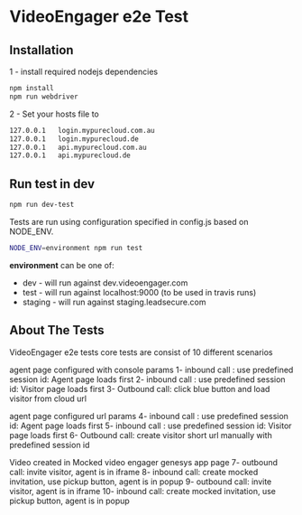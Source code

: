 # VideoEngager e2e Test

## Installation

1 - install required nodejs dependencies

```bash
npm install
npm run webdriver
```

2 - Set your hosts file to 

```txt
127.0.0.1   login.mypurecloud.com.au
127.0.0.1   login.mypurecloud.de
127.0.0.1   api.mypurecloud.com.au
127.0.0.1   api.mypurecloud.de         
```


## Run test in dev

```bash
npm run dev-test     
```

Tests are run using configuration specified in config.js based on NODE_ENV.

```bash
NODE_ENV=environment npm run test     
```

**environment** can be one of:
 - dev - will run against dev.videoengager.com
 - test - will run against localhost:9000 (to be used in travis runs)
 - staging - will run against staging.leadsecure.com

## About The Tests
VideoEngager e2e tests core tests are consist of 10 different scenarios

agent page configured with console params
1- inbound call : use predefined session id: Agent page loads first
2- inbound call : use predefined session id: Visitor page loads first
3- Outbound call: click blue button and load visitor from cloud url

agent page configured url params
4- inbound call : use predefined session id: Agent page loads first
5- inbound call : use predefined session id: Visitor page loads first
6- Outbound call: create visitor short url manually with predefined session id

Video created in Mocked video engager genesys app page
7- outbound call: invite visitor, agent is in iframe
8- inbound call: create mocked invitation, use pickup button, agent is in popup
9- outbound call: invite visitor, agent is in iframe
10- inbound call: create mocked invitation, use pickup button, agent is in popup

